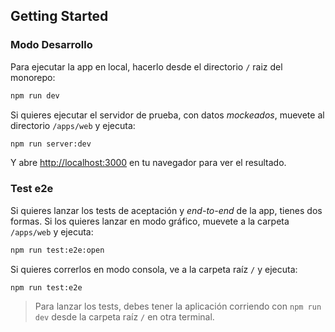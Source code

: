 ## Getting Started

### Modo Desarrollo

Para ejecutar la app en local, hacerlo desde el directorio `/` raiz del monorepo:

```bash
npm run dev
```

Si quieres ejecutar el servidor de prueba, con datos _mockeados_, muevete al directorio `/apps/web` y ejecuta:

```bash
npm run server:dev
```

Y abre [http://localhost:3000](http://localhost:3000) en tu navegador para ver el resultado.

### Test e2e

Si quieres lanzar los tests de aceptación y _end-to-end_ de la app, tienes dos formas. Si los quieres lanzar en modo gráfico, muevete a la carpeta `/apps/web` y ejecuta:

```bash
npm run test:e2e:open
```

Si quieres correrlos en modo consola, ve a la carpeta raíz `/` y ejecuta:

```bash
npm run test:e2e
```

> Para lanzar los tests, debes tener la aplicación corriendo con `npm run dev` desde la carpeta raíz `/` en otra terminal.
